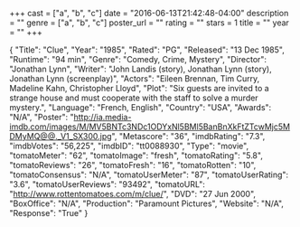 +++
cast = ["a", "b", "c"]
date = "2016-06-13T21:42:48-04:00"
description = ""
genre = ["a", "b", "c"]
poster_url = ""
rating = ""
stars = 1
title = ""
year = ""
+++

{
  "Title": "Clue",
  "Year": "1985",
  "Rated": "PG",
  "Released": "13 Dec 1985",
  "Runtime": "94 min",
  "Genre": "Comedy, Crime, Mystery",
  "Director": "Jonathan Lynn",
  "Writer": "John Landis (story), Jonathan Lynn (story), Jonathan Lynn (screenplay)",
  "Actors": "Eileen Brennan, Tim Curry, Madeline Kahn, Christopher Lloyd",
  "Plot": "Six guests are invited to a strange house and must cooperate with the staff to solve a murder mystery.",
  "Language": "French, English",
  "Country": "USA",
  "Awards": "N/A",
  "Poster": "http://ia.media-imdb.com/images/M/MV5BNTc3NDc1ODYxNl5BMl5BanBnXkFtZTcwMjc5MDMyMQ@@._V1_SX300.jpg",
  "Metascore": "36",
  "imdbRating": "7.3",
  "imdbVotes": "56,225",
  "imdbID": "tt0088930",
  "Type": "movie",
  "tomatoMeter": "62",
  "tomatoImage": "fresh",
  "tomatoRating": "5.8",
  "tomatoReviews": "26",
  "tomatoFresh": "16",
  "tomatoRotten": "10",
  "tomatoConsensus": "N/A",
  "tomatoUserMeter": "87",
  "tomatoUserRating": "3.6",
  "tomatoUserReviews": "93492",
  "tomatoURL": "http://www.rottentomatoes.com/m/clue/",
  "DVD": "27 Jun 2000",
  "BoxOffice": "N/A",
  "Production": "Paramount Pictures",
  "Website": "N/A",
  "Response": "True"
}